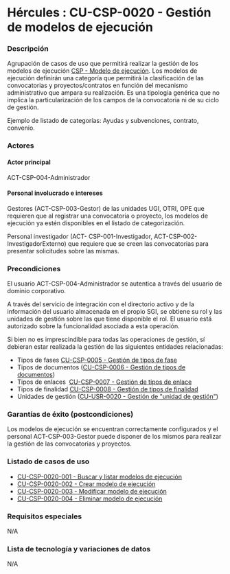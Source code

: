 # Hércules : CU\-CSP\-0020 \- Gestión de modelos de ejecución



### Descripción

Agrupación de casos de uso que permitirá realizar la gestión de los modelos de ejecución [CSP \- Modelo de ejecución](/hercules/sgi-sistema-de-gestion-de-investigacion/requisitos-y-analisis-funcional/analisis-funcional-sgi-hercules/csp-modulo-de-convocatorias-ayudas-solicitudes-proyectos-y-contratos-y-grupos-de-investigacion/csp-modelo-de-ejecucion.md "/hercules/sgi-sistema-de-gestion-de-investigacion/requisitos-y-analisis-funcional/analisis-funcional-sgi-hercules/csp-modulo-de-convocatorias-ayudas-solicitudes-proyectos-y-contratos-y-grupos-de-investigacion/csp-modelo-de-ejecucion.md"). Los modelos de ejecución definirán una categoría que permitirá la clasificación de las convocatorias y proyectos/contratos en función del mecanismo administrativo que ampara su realización. Es una tipología genérica que no implica la particularización de los campos de la convocatoria ni de su ciclo de gestión. 

Ejemplo de listado de categorías: Ayudas y subvenciones, contrato, convenio.

### Actores

#### Actor principal

ACT\-CSP\-004\-Administrador

#### Personal involucrado e intereses

Gestores (ACT\-CSP\-003\-Gestor) de las unidades UGI, OTRI, OPE que requieren que al registrar una convocatoria o proyecto, los modelos de ejecución ya estén disponibles en el listado de categorización.

Personal investigador (ACT\- CSP\-001\-Investigador, ACT\-CSP\-002\-InvestigadorExterno) que requiere que se creen las convocatorias para presentar solicitudes sobre las mismas.

### Precondiciones

El usuario ACT\-CSP\-004\-Administrador se autentica a través del usuario de dominio corporativo.

A través del servicio de integración con el directorio activo y de la información del usuario almacenada en el propio SGI, se obtiene su rol y las unidades de gestión sobre las que tiene disponible el rol. El usuario está autorizado sobre la funcionalidad asociada a esta operación.

  


Si bien no es imprescindible para todas las operaciones de gestión, sí debieran estar realizada la gestión de las siguientes entidades relacionadas:

* Tipos de fases [CU\-CSP\-0005 \- Gestión de tipos de fase](https://confluence.um.es/confluence/pages/viewpage.action?pageId=221381977 "https://confluence.um.es/confluence/pages/viewpage.action?pageId=221381977")
* Tipos de documentos ([CU\-CSP\-0006 \- Gestión de tipos de documentos](https://confluence.um.es/confluence/pages/viewpage.action?pageId=85632141 "https://confluence.um.es/confluence/pages/viewpage.action?pageId=85632141"))
* Tipos de enlaces  [CU\-CSP\-0007 \- Gestión de tipos de enlace](/hercules/sgi-sistema-de-gestion-de-investigacion/requisitos-y-analisis-funcional/analisis-funcional-sgi-hercules/csp-modulo-de-convocatorias-ayudas-solicitudes-proyectos-y-contratos-y-grupos-de-investigacion/csp-casos-de-uso/cu-csp-0007-gestion-de-tipos-de-enlace/index.md "/hercules/sgi-sistema-de-gestion-de-investigacion/requisitos-y-analisis-funcional/analisis-funcional-sgi-hercules/csp-modulo-de-convocatorias-ayudas-solicitudes-proyectos-y-contratos-y-grupos-de-investigacion/csp-casos-de-uso/cu-csp-0007-gestion-de-tipos-de-enlace/index.md")
* Tipos de finalidad [CU\-CSP\-0008 \- Gestión de tipos de finalidad](/hercules/sgi-sistema-de-gestion-de-investigacion/requisitos-y-analisis-funcional/analisis-funcional-sgi-hercules/csp-modulo-de-convocatorias-ayudas-solicitudes-proyectos-y-contratos-y-grupos-de-investigacion/csp-casos-de-uso/cu-csp-0008-gestion-de-tipos-de-finalidad/index.md "/hercules/sgi-sistema-de-gestion-de-investigacion/requisitos-y-analisis-funcional/analisis-funcional-sgi-hercules/csp-modulo-de-convocatorias-ayudas-solicitudes-proyectos-y-contratos-y-grupos-de-investigacion/csp-casos-de-uso/cu-csp-0008-gestion-de-tipos-de-finalidad/index.md")
* Unidades de gestión ([CU\-USR\-0020 \- Gestión de "unidad de gestión"](https://confluence.um.es/confluence/pages/createpage.action?spaceKey=HERCULES&title=CU-USR-0020+-+Gesti%C3%B3n+de+%22unidad+de+gesti%C3%B3n%22&linkCreation=true&fromPageId=597853536 "/confluence/pages/createpage.action?spaceKey=HERCULES&title=CU-USR-0020+-+Gesti%C3%B3n+de+%22unidad+de+gesti%C3%B3n%22&linkCreation=true&fromPageId=597853536"))

  


### Garantías de éxito (postcondiciones)

Los modelos de ejecución se encuentran correctamente configurados y el personal ACT\-CSP\-003\-Gestor puede disponer de los mismos para realizar la gestión de las convocatorias y proyectos.

  


### Listado de casos de uso

* [CU\-CSP\-0020\-001 \- Buscar y listar modelos de ejecución](/hercules/sgi-sistema-de-gestion-de-investigacion/requisitos-y-analisis-funcional/analisis-funcional-sgi-hercules/csp-modulo-de-convocatorias-ayudas-solicitudes-proyectos-y-contratos-y-grupos-de-investigacion/csp-casos-de-uso/cu-csp-0020-gestion-de-modelos-de-ejecucion/cu-csp-0020-001-buscar-y-listar-modelos-de-ejecucion.md "/hercules/sgi-sistema-de-gestion-de-investigacion/requisitos-y-analisis-funcional/analisis-funcional-sgi-hercules/csp-modulo-de-convocatorias-ayudas-solicitudes-proyectos-y-contratos-y-grupos-de-investigacion/csp-casos-de-uso/cu-csp-0020-gestion-de-modelos-de-ejecucion/cu-csp-0020-001-buscar-y-listar-modelos-de-ejecucion.md")
* [CU\-CSP\-0020\-002 \- Crear modelo de ejecución](/hercules/sgi-sistema-de-gestion-de-investigacion/requisitos-y-analisis-funcional/analisis-funcional-sgi-hercules/csp-modulo-de-convocatorias-ayudas-solicitudes-proyectos-y-contratos-y-grupos-de-investigacion/csp-casos-de-uso/cu-csp-0020-gestion-de-modelos-de-ejecucion/cu-csp-0020-002-crear-modelo-de-ejecucion/index.md "/hercules/sgi-sistema-de-gestion-de-investigacion/requisitos-y-analisis-funcional/analisis-funcional-sgi-hercules/csp-modulo-de-convocatorias-ayudas-solicitudes-proyectos-y-contratos-y-grupos-de-investigacion/csp-casos-de-uso/cu-csp-0020-gestion-de-modelos-de-ejecucion/cu-csp-0020-002-crear-modelo-de-ejecucion/index.md")
* [CU\-CSP\-0020\-003 \- Modificar modelo de ejecución](/hercules/sgi-sistema-de-gestion-de-investigacion/requisitos-y-analisis-funcional/analisis-funcional-sgi-hercules/csp-modulo-de-convocatorias-ayudas-solicitudes-proyectos-y-contratos-y-grupos-de-investigacion/csp-casos-de-uso/cu-csp-0020-gestion-de-modelos-de-ejecucion/cu-csp-0020-003-modificar-modelo-de-ejecucion.md "/hercules/sgi-sistema-de-gestion-de-investigacion/requisitos-y-analisis-funcional/analisis-funcional-sgi-hercules/csp-modulo-de-convocatorias-ayudas-solicitudes-proyectos-y-contratos-y-grupos-de-investigacion/csp-casos-de-uso/cu-csp-0020-gestion-de-modelos-de-ejecucion/cu-csp-0020-003-modificar-modelo-de-ejecucion.md")
* [CU\-CSP\-0020\-004 \- Eliminar modelo de ejecución](/hercules/sgi-sistema-de-gestion-de-investigacion/requisitos-y-analisis-funcional/analisis-funcional-sgi-hercules/csp-modulo-de-convocatorias-ayudas-solicitudes-proyectos-y-contratos-y-grupos-de-investigacion/csp-casos-de-uso/cu-csp-0020-gestion-de-modelos-de-ejecucion/cu-csp-0020-004-eliminar-modelo-de-ejecucion.md "/hercules/sgi-sistema-de-gestion-de-investigacion/requisitos-y-analisis-funcional/analisis-funcional-sgi-hercules/csp-modulo-de-convocatorias-ayudas-solicitudes-proyectos-y-contratos-y-grupos-de-investigacion/csp-casos-de-uso/cu-csp-0020-gestion-de-modelos-de-ejecucion/cu-csp-0020-004-eliminar-modelo-de-ejecucion.md")

  


  


### Requisitos especiales

N/A

### Lista de tecnología y variaciones de datos

N/A




